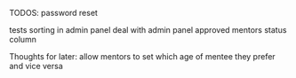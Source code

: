 TODOS:
password reset

tests
sorting in admin panel
deal with admin panel approved mentors status column





Thoughts for later:
allow mentors to set which age of mentee they prefer and vice versa
